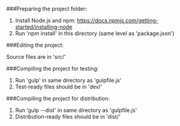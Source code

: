 ###Preparing the project folder:

1. Install Node.js and npm: https://docs.npmjs.com/getting-started/installing-node
2. Run 'npm install' in this directory (same level as 'package.json')

###Editing the project:

Source files are in 'src/'

###Compiling the project for testing:

1. Run 'gulp' in same directory as 'gulpfile.js'
2. Test-ready files should be in 'dev/'

###Compiling the project for distribution:

1. Run 'gulp --dist' in same directory as 'gulpfile.js'
2. Distribution-ready files should be in 'dist/'
